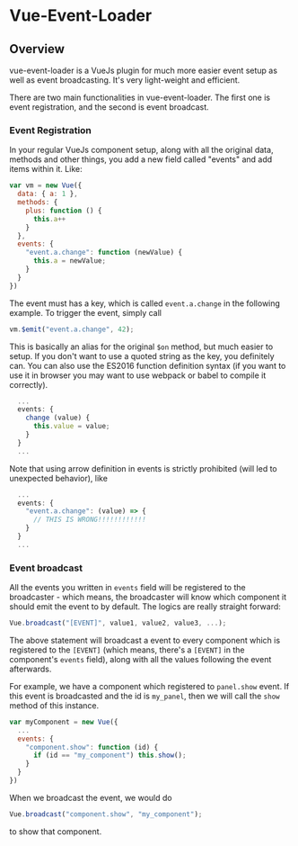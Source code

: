 # Vue-Event-Loader

## Overview

vue-event-loader is a VueJs plugin for much more easier event setup as well as
event broadcasting. It's very light-weight and efficient.

There are two main functionalities in vue-event-loader. The first one is event
registration, and the second is event broadcast.

### Event Registration

In your regular VueJs component setup, along with all the original data, methods
and other things, you add a new field called "events" and add items within it.
Like:

``` js
var vm = new Vue({
  data: { a: 1 },
  methods: {
    plus: function () {
      this.a++
    }
  },
  events: {
    "event.a.change": function (newValue) {
      this.a = newValue;
    }
  }
})
```

The event must has a key, which is called `event.a.change` in the following
example. To trigger the event, simply call

``` js
vm.$emit("event.a.change", 42);
```

This is basically an alias for the original `$on` method, but much easier to
setup. If you don't want to use a quoted string as the key, you definitely can.
You can also use the ES2016 function definition syntax (if you want to use it
in browser you may want to use webpack or babel to compile it correctly).

``` js
  ...
  events: {
    change (value) {
      this.value = value;
    }
  }
  ...
```

Note that using arrow definition in events is strictly prohibited (will led
to unexpected behavior), like

``` js
  ...
  events: {
    "event.a.change": (value) => {
      // THIS IS WRONG!!!!!!!!!!!!
    }
  }
  ...
```

### Event broadcast

All the events you written in `events` field will be registered to the
broadcaster - which means, the broadcaster will know which component it should
emit the event to by default. The logics are really straight forward:

``` js
Vue.broadcast("[EVENT]", value1, value2, value3, ...);
```

The above statement will broadcast a event to every component which is
registered to the `[EVENT]` (which means, there's a `[EVENT]` in the component's
`events` field), along with all the values following the event afterwards.

For example, we have a component which registered to `panel.show` event. If this
event is broadcasted and the id is `my_panel`, then we will call the `show`
method of this instance.

``` js
var myComponent = new Vue({
  ...
  events: {
    "component.show": function (id) {
      if (id == "my_component") this.show();
    }
  }
})
```

When we broadcast the event, we would do

``` js
Vue.broadcast("component.show", "my_component");
```

to show that component.
